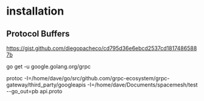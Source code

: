 # installation

## Protocol  Buffers

https://gist.github.com/diegopacheco/cd795d36e6ebcd2537cd18174865887b

go get -u google.golang.org/grpc 

protoc -I=/home/dave/go/src/github.com/grpc-ecosystem/grpc-gateway/third_party/googleapis -I=/home/dave/Documents/spacemesh/test --go_out=pb api.proto